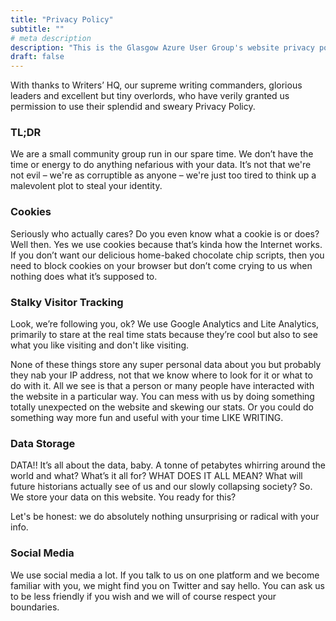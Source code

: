 ```yaml
---
title: "Privacy Policy"
subtitle: ""
# meta description
description: "This is the Glasgow Azure User Group's website privacy policy. "
draft: false
---
```



With thanks to Writers’ HQ, our supreme writing commanders, glorious leaders and excellent but tiny overlords, who have verily granted us permission to use their splendid and sweary Privacy Policy.

### TL;DR
We are a small community group run in our spare time. We don’t have the time or energy to do anything nefarious with your data. It’s not that we're not evil – we're as corruptible as anyone – we're just too tired to think up a malevolent plot to steal your identity.

### Cookies
Seriously who actually cares? Do you even know what a cookie is or does? Well then. Yes we use cookies because that’s kinda how the Internet works. If you don’t want our delicious home-baked chocolate chip scripts, then you need to block cookies on your browser but don’t come crying to us when nothing does what it’s supposed to.

### Stalky Visitor Tracking
Look, we’re following you, ok? We use Google Analytics and Lite Analytics, primarily to stare at the real time stats because they’re cool but also to see what you like visiting and don't like visiting. 

None of these things store any super personal data about you but probably they nab your IP address, not that we know where to look for it or what to do with it. All we see is that a person or many people have interacted with the website in a particular way. You can mess with us by doing something totally unexpected on the website and skewing our stats. Or you could do something way more fun and useful with your time LIKE WRITING.

### Data Storage
DATA!! It’s all about the data, baby. A tonne of petabytes whirring around the world and what? What’s it all for? WHAT DOES IT ALL MEAN? What will future historians actually see of us and our slowly collapsing society? So. We store your data on this website. You ready for this?

Let's be honest: we do absolutely nothing unsurprising or radical with your info.

### Social Media
We use social media a lot. If you talk to us on one platform and we become familiar with you, we might find you on Twitter and say hello. You can ask us to be less friendly if you wish and we will of course respect your boundaries.